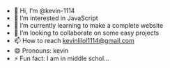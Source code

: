 - 👋 Hi, I’m @kevin-1114
- 👀 I’m interested in JavaScript
- 🌱 I’m currently learning to make a complete website
- 💞️ I’m looking to collaborate on some easy projects
- 📫 How to reach kevinlilol1114@gmail.com
- 😄 Pronouns: kevin
- ⚡ Fun fact: I am in middle schol...

<!---
kevin-1114/kevin-1114 is a ✨ special ✨ repository because its `README.md` (this file) appears on your GitHub profile.
You can click the Preview link to take a look at your changes.
--->
